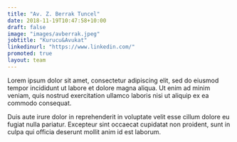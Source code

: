 ```yaml
---
title: "Av. Z. Berrak Tuncel"
date: 2018-11-19T10:47:58+10:00
draft: false
image: "images/avberrak.jpeg"
jobtitle: "Kurucu&Avukat"
linkedinurl: "https://www.linkedin.com/"
promoted: true
layout: team
---
```

Lorem ipsum dolor sit amet, consectetur adipiscing elit, sed do eiusmod tempor incididunt ut labore et dolore magna aliqua. Ut enim ad minim veniam, quis nostrud exercitation ullamco laboris nisi ut aliquip ex ea commodo consequat.

Duis aute irure dolor in reprehenderit in voluptate velit esse cillum dolore eu fugiat nulla pariatur. Excepteur sint occaecat cupidatat non proident, sunt in culpa qui officia deserunt mollit anim id est laborum.
